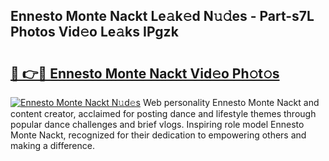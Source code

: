 ## Ennesto Monte Nackt Le𝚊k𝚎d N𝚞𝚍es - Part-s7L Photos Vid𝚎o Le𝚊ks IPgzk

# <h2><a href="http://fb42dr7.evod.top/?m=Ennesto+Monte+Nackt">🔗 👉🔴 Ennesto Monte Nackt Vid𝚎o Ph𝚘t𝚘s</a></h2>

[![Ennesto Monte Nackt N𝚞d𝚎s](https://i.imgur.com/8V9OHl7.gif)](http://fb42dr7.evod.top/?m=Ennesto+Monte+Nackt)
Web personality Ennesto Monte Nackt and content creator, acclaimed for posting dance and lifestyle themes through popular dance challenges and brief vlogs. Inspiring role model Ennesto Monte Nackt, recognized for their dedication to empowering others and making a difference. 
